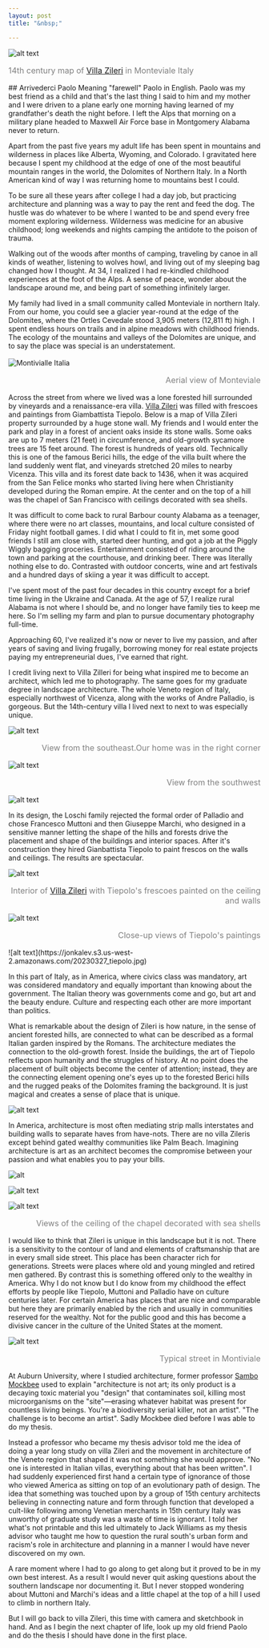 ```yaml
---
layout: post
title: "&nbsp;"

---
```


![alt text](https://jonkalev.s3.us-west-2.amazonaws.com/20230322_villazilerimap.jpg)
<p style="color: grey; font-size: 16px;">14th century map of <a href="https://www.villazileri.com/en/">Villa Zileri</a> in Monteviale Italy</p>
## Arrivederci Paolo
 Meaning "farewell" Paolo in English. Paolo was my best friend as a child and that's the last thing I said to him and my mother and I were driven to a plane early one morning having learned of my grandfather's death the night before. I left the Alps that morning on a military plane headed to Maxwell Air Force base in Montgomery Alabama never to return.
 
Apart from the past five years my adult life has been spent in mountains and wilderness in places like Alberta, Wyoming, and Colorado. I gravitated here because I spent my childhood at the edge of one of the most beautiful mountain ranges in the world, the Dolomites of Northern Italy. In a North American kind of way I was returning home to mountains best I could.

 To be sure all these years after college I had a day job, but practicing architecture and planning was a way to pay the rent and feed the dog. The hustle was do whatever to be where I wanted to be and spend every free moment exploring wilderness.
Wilderness was medicine for an abusive childhood; long weekends and nights camping the antidote to the poison of trauma.

<p> Walking out of the woods after months of camping, traveling by canoe in all kinds of weather, listening to wolves howl, and living out of my sleeping bag changed how I thought.
At 34, I realized I had re-kindled childhood experiences at the foot of the Alps. A sense of peace, wonder about the landscape around me, and being part of something infinitely larger. 

My family had lived in a small community called Monteviale in northern Italy. From our home, you could see a glacier year-round at the edge of the Dolomites, where the Ortles Cevedale stood 3,905 meters (12,811 ft) high. I spent endless hours on trails and in alpine meadows with childhood friends. The ecology of the mountains and valleys of the Dolomites are unique, and to say the place was special is an understatement. 
<br/><br/>
<img src="https://jonkalev.s3.us-west-2.amazonaws.com/20230320_montevialle_mapping.jpg" alt="Montivialle Italia">
<p style="color: grey; font-size: 16px; text-align: right;">Aerial view of Monteviale</p>

Across the street from where we lived was a lone forested hill surrounded by vineyards and a renaissance-era villa.  <a href="https://www.villazileri.com/en/">Villa Zileri</a> was filled with frescoes and paintings from Giambattista Tiepolo. Below is a map of Villa Zileri property surrounded by a huge stone wall. My friends and I would enter the park and play in a forest of ancient oaks inside its stone walls. Some oaks are up to 7 meters (21 feet) in circumference, and old-growth sycamore trees are 15 feet around. The forest is hundreds of years old. Technically this is one of the famous Berici hills, the edge of the villa built where the land suddenly went flat, and vineyards stretched 20 miles to nearby Vicenza. This villa and its forest date back to 1436, when it was acquired from the San Felice monks who started living here when Christianity developed during the Roman empire. At the center and on the top of a hill was the chapel of San Francisco with ceilings decorated with sea shells.



 
It was difficult to come back to rural Barbour county Alabama as a teenager, where there were no art classes, mountains, and local culture consisted of Friday night football games. 
I did what I could to fit in, met some good friends I still am close with, started deer hunting, and got a job at the Piggly Wiggly bagging groceries.
 Entertainment consisted of riding around the town and parking at the courthouse, and drinking beer. There was literally nothing else to do.
Contrasted with outdoor concerts, wine and art festivals and a hundred days of skiing a year it was difficult to accept.

I've spent most of the past four decades in this country except for a brief time living in the Ukraine and Canada. At the age of 57, I realize rural Alabama is not where I should be, and no longer have family ties to keep me here. So I'm selling my farm and plan to pursue documentary photography full-time. 

Approaching 60, I've realized it's now or never to live my passion, and after years of saving and living frugally, borrowing money for real estate projects paying my entrepreneurial dues, I've earned that right.</p>
 
I credit living next to Villa Zilleri for being what inspired me to become an architect, which led me to photography. The same goes for my graduate degree in landscape architecture. The whole Veneto region of Italy, especially northwest of Vicenza, along with the works of Andre Palladio, is gorgeous. But the 14th-century villa I lived next to next to was especially unique. 

![alt text](https://jonkalev.s3.us-west-2.amazonaws.com/20230327_aerial+zileri-1.jpg)
<p style="color: grey; font-size: 16px;text-align: right;">View from the southeast.Our home was in the right corner</p>


![alt text](https://jonkalev.s3.us-west-2.amazonaws.com/20230327_aerial+zileri-2.jpg)
<p style="color: grey; font-size: 16px;text-align: right;">View from the southwest</p>

![alt text](https://jonkalev.s3.us-west-2.amazonaws.com/20230327_aerial+zileri-3.jpg)

In its design, the Loschi family rejected the formal order of Palladio and chose Francesco Muttoni and then Giuseppe Marchi, who designed in a sensitive manner letting the shape of the hills and forests drive the placement and shape of the buildings and interior spaces. 
After it's construction they hired Gianbattista Tiepolo to paint frescos on the walls and ceilings. The results are spectacular.


![alt text](https://jonkalev.s3.us-west-2.amazonaws.com/20230337_interni.jpg)
<p style="color: grey; font-size: 16px;text-align: right;">Interior of <a href="https://www.villazileri.com/en/">Villa Zileri</a> with Tiepolo's frescoes painted on the ceiling and walls</p>


![alt text](https://jonkalev.s3.us-west-2.amazonaws.com/20230327_affresco.jpg)
<p style="color: grey; font-size: 16px;text-align: right;">Close-up views of Tiepolo's paintings</p>
![alt text](https://jonkalev.s3.us-west-2.amazonaws.com/20230327_tiepolo.jpg)


In this part of Italy, as in America, where civics class was mandatory, art was considered mandatory and equally important than knowing about the government. The Italian theory was governments come and go, but art and the beauty endure. Culture and respecting each other are more important than politics. 


What is remarkable about the design of Zileri is how nature, in the sense of ancient forested hills, are connected to what can be described as a formal Italian garden inspired by the Romans. The architecture mediates the connection to the old-growth forest. Inside the buildings, the art of Tiepolo reflects upon humanity and the struggles of history. At no point does the placement of built objects become the center of attention; instead, they are the connecting element opening one's eyes up to the forested Berici hills and the rugged peaks of the Dolomites framing the background. It is just magical and creates a sense of place that is unique.
 
![alt text](https://jonkalev.s3.us-west-2.amazonaws.com/20230327_zileri+bldg.jpeg)

In America, architecture is most often mediating strip malls interstates and building walls to separate haves from have-nots. There are no villa Zileris except behind gated wealthy communities like Palm Beach. 
Imagining architecture is art as an architect becomes the compromise between your passion and what enables you to pay your bills. 

![alt](https://jonkalev.s3.us-west-2.amazonaws.com/20230327_grotta-4.jpg)


![alt text](https://jonkalev.s3.us-west-2.amazonaws.com/20230327_grotta-1.jpg)


![alt text](https://jonkalev.s3.us-west-2.amazonaws.com/20230327_grotta-2.jpg)
<p style="color: grey; font-size: 16px;text-align: right;">Views of the ceiling of the chapel decorated with sea shells</p>

I would like to think that Zileri is unique in this landscape but it is not. There is a sensitivity to the contour of land and  elements of craftsmanship that are in every small side street. This place has been character rich for generations. Streets were places where old and young mingled and retired men gathered. By contrast this is something offered only to the wealthy in America. Why I do not know but I do know from my childhood the effect efforts by people like Tiepolo, Muttoni and Palladio have on culture centuries later. For certain America has places that are nice and comparable but here they are primarily enabled by the rich and usually in communities reserved for the wealthy. Not for the public good and this has become a divisive cancer in the culture of the United States at the moment.

![alt text](https://jonkalev.s3.us-west-2.amazonaws.com/20230327_street+montiviale.jpg)
<p style="color: grey; font-size: 16px;text-align: right;">Typical street in Montiviale</p>



At Auburn University, where I studied architecture, former professor <a href="https://youtu.be/0rIqKgFlgsI"> Sambo Mockbee</a> used to explain "architecture is not art; its only product is a decaying toxic material you "design" that contaminates soil, killing most microorganisms on the "site"—erasing whatever habitat was present for countless living beings. You're a biodiversity serial killer, not an artist". "The challenge is to become an artist". Sadly Mockbee died before I was able to do my thesis. 

Instead a professor who became my thesis advisor told me the idea of doing a year long study on villa Zileri and the movement in architecture of the Veneto region that shaped it was not something she would approve. "No one is interested in Italian villas, everything about that has been written". I had suddenly experienced first hand a certain type of ignorance of those who viewed America as sitting on top of an evolutionary path of design. The idea that something was touched upon by a group of 15th century architects believing in connecting nature and form through function that developed a cult-like following among Venetian merchants in 15th century Italy was unworthy of graduate study was a waste of time  is ignorant.
I told her what's not printable and this led ultimately to Jack Williams as my thesis advisor who taught me how to question the rural south's urban form and racism's role in architecture and planning in a manner I would have never discovered on my own. 

A rare moment where I had to go along to get along but it proved to be in my own best interest.  As a result I would never quit asking questions about the southern landscape nor documenting it. But I never stopped wondering about Muttoni and Marchi's ideas and a little chapel at the top of a hill I used to climb in northern Italy.
<br>

But I will go back to villa Zileri, this time with camera and sketchbook in hand. And as I begin the next chapter of life, look up my old friend Paolo and do the thesis I should have done in the first place.



 

